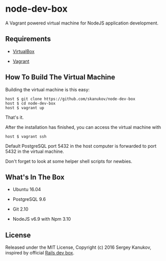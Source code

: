 # node-dev-box
A Vagrant powered virtual machine for NodeJS application development.

## Requirements

* [VirtualBox](https://www.virtualbox.org)

* [Vagrant](http://vagrantup.com)

## How To Build The Virtual Machine

Building the virtual machine is this easy:

    host $ git clone https://github.com/skanukov/node-dev-box
    host $ cd node-dev-box
    host $ vagrant up

That's it.

After the installation has finished, you can access the virtual machine with

    host $ vagrant ssh

Default PostgreSQL port 5432 in the host computer is forwarded to port 5432 in the virtual machine.

Don't forget to look at some helper shell scripts for newbies.

## What's In The Box

* Ubuntu 16.04

* PostgreSQL 9.6

* Git 2.10

* NodeJS v6.9 with Npm 3.10

## License

Released under the MIT License, Copyright (c) 2016 Sergey Kanukov, inspired by official [Rails dev box](https://github.com/rails/rails-dev-box).

